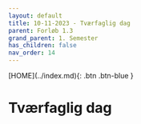 ```yaml
---
layout: default
title: 10-11-2023 - Tværfaglig dag
parent: Forløb 1.3
grand_parent: 1. Semester
has_children: false
nav_order: 14
---
```


<span class="fs-1">
[HOME](../index.md){: .btn .btn-blue }
</span>

# Tværfaglig dag